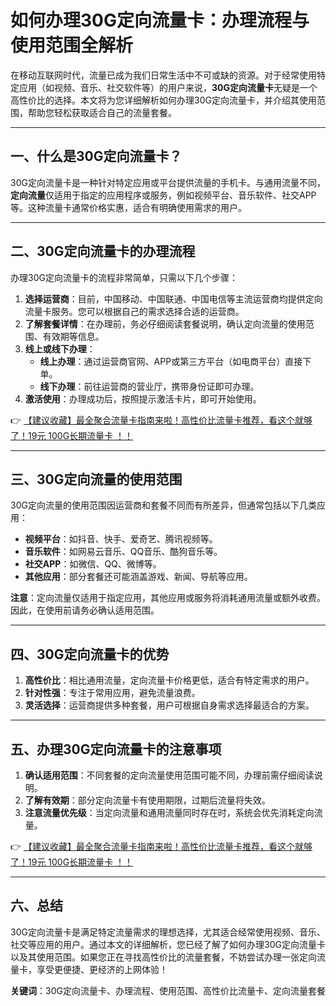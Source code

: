# 如何办理30G定向流量卡：办理流程与使用范围全解析

在移动互联网时代，流量已成为我们日常生活中不可或缺的资源。对于经常使用特定应用（如视频、音乐、社交软件等）的用户来说，**30G定向流量卡**无疑是一个高性价比的选择。本文将为您详细解析如何办理30G定向流量卡，并介绍其使用范围，帮助您轻松获取适合自己的流量套餐。

---

## 一、什么是30G定向流量卡？

30G定向流量卡是一种针对特定应用或平台提供流量的手机卡。与通用流量不同，**定向流量**仅适用于指定的应用程序或服务，例如视频平台、音乐软件、社交APP等。这种流量卡通常价格实惠，适合有明确使用需求的用户。

---

## 二、30G定向流量卡的办理流程

办理30G定向流量卡的流程非常简单，只需以下几个步骤：

1. **选择运营商**：目前，中国移动、中国联通、中国电信等主流运营商均提供定向流量卡服务。您可以根据自己的需求选择合适的运营商。
2. **了解套餐详情**：在办理前，务必仔细阅读套餐说明，确认定向流量的使用范围、有效期等信息。
3. **线上或线下办理**：
   - **线上办理**：通过运营商官网、APP或第三方平台（如电商平台）直接下单。
   - **线下办理**：前往运营商的营业厅，携带身份证即可办理。
4. **激活使用**：办理成功后，按照提示激活卡片，即可开始使用。

👉 [【建议收藏】最全聚合流量卡指南来啦！高性价比流量卡推荐，看这个就够了！19元 100G长期流量卡 ！！](https://bit.ly/Liuliangka)

---

## 三、30G定向流量的使用范围

30G定向流量的使用范围因运营商和套餐不同而有所差异，但通常包括以下几类应用：

- **视频平台**：如抖音、快手、爱奇艺、腾讯视频等。
- **音乐软件**：如网易云音乐、QQ音乐、酷狗音乐等。
- **社交APP**：如微信、QQ、微博等。
- **其他应用**：部分套餐还可能涵盖游戏、新闻、导航等应用。

**注意**：定向流量仅适用于指定应用，其他应用或服务将消耗通用流量或额外收费。因此，在使用前请务必确认适用范围。

---

## 四、30G定向流量卡的优势

1. **高性价比**：相比通用流量，定向流量卡价格更低，适合有特定需求的用户。
2. **针对性强**：专注于常用应用，避免流量浪费。
3. **灵活选择**：运营商提供多种套餐，用户可根据自身需求选择最适合的方案。

---

## 五、办理30G定向流量卡的注意事项

1. **确认适用范围**：不同套餐的定向流量使用范围可能不同，办理前需仔细阅读说明。
2. **了解有效期**：部分定向流量卡有使用期限，过期后流量将失效。
3. **注意流量优先级**：当定向流量和通用流量同时存在时，系统会优先消耗定向流量。

👉 [【建议收藏】最全聚合流量卡指南来啦！高性价比流量卡推荐，看这个就够了！19元 100G长期流量卡 ！！](https://bit.ly/Liuliangka)

---

## 六、总结

30G定向流量卡是满足特定流量需求的理想选择，尤其适合经常使用视频、音乐、社交等应用的用户。通过本文的详细解析，您已经了解了如何办理30G定向流量卡以及其使用范围。如果您正在寻找高性价比的流量套餐，不妨尝试办理一张定向流量卡，享受更便捷、更经济的上网体验！

**关键词**：30G定向流量卡、办理流程、使用范围、高性价比流量卡、定向流量套餐
